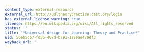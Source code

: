 ```yaml
---
content_type: external-resource
external_url: http://udltheorypractice.cast.org/login
has_external_license_warning: true
license: https://en.wikipedia.org/wiki/All_rights_reserved
status: ''
title: '*Universal design for learning: Theory and Practice*'
uid: 56eb5cb7-fd56-407d-b791-1a8eae479df3
wayback_url: ''
---
```

